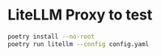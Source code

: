 # LiteLLM Proxy to test

```bash
poetry install --no-root
poetry run litellm --config config.yaml
```
